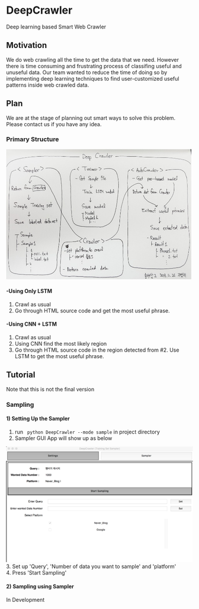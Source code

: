 # DeepCrawler
Deep learning based Smart Web Crawler

## Motivation
We do web crawling all the time to get the data that we need. However there is time consuming and frustrating process of classifing useful and unuseful data. Our team wanted to reduce the time of doing so by implementing deep learning techniques to find user-customized useful patterns inside web crawled data.
## Plan
We are at the stage of planning out smart ways to solve this problem. Please contact us if you have any idea.

### Primary Structure
<img src="./img/idea2.png" alt="idea" width="500"/>

#### -Using Only LSTM
1. Crawl as usual
2. Go through HTML source code and get the most useful phrase.

#### -Using CNN + LSTM
1. Crawl as usual
2. Using CNN find the most likely region
3. Go through HTML source code in the region detected from #2. Use LSTM to get the most useful phrase.

## Tutorial
Note that this is not the final version
### Sampling
#### 1) Setting Up the Sampler
1. run ``` python DeepCrawler --mode sample``` in project directory
2. Sampler GUI App will show up as below
<img src="./img/sampler_setting.png" alt="idea" width="700"/>
3. Set up 'Query', 'Number of data you want to sample' and 'platform'<br>
4. Press 'Start Sampling'

#### 2) Sampling using Sampler
In Development

